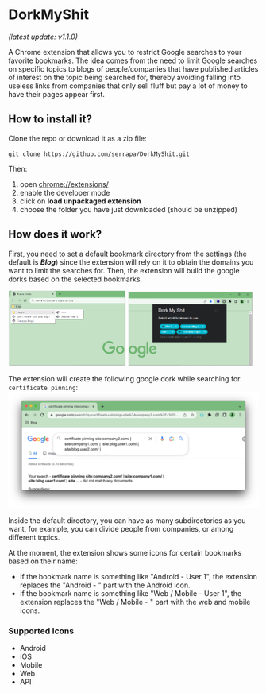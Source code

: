 # DorkMyShit
*(latest update: v1.1.0)*

A Chrome extension that allows you to restrict Google searches to your favorite bookmarks. The idea comes from the need to limit Google searches on specific topics to blogs of people/companies that have published articles of interest on the topic being searched for, thereby avoiding falling into useless links from companies that only sell fluff but pay a lot of money to have their pages appear first.

## How to install it?

Clone the repo or download it as a zip file:
```
git clone https://github.com/serrapa/DorkMyShit.git
```

Then:
1. open [chrome://extensions/](chrome://extensions/)
2. enable the developer mode 
3. click on **load unpackaged extension**
4. choose the folder you have just downloaded (should be unzipped)


## How does it work?
First, you need to set a default bookmark directory from the settings (the default is ***Blog***) since the extension will rely on it to obtain the domains you want to limit the searches for. Then, the extension will build the google dorks based on the selected bookmarks.

<img width="47%"  src="images/bookmarks.png"> <img  width="50%" src="images/extension.png">

The extension will create the following google dork while searching for `certificate pinning`:
<img alt="image" src="images/example.png"> 

Inside the default directory, you can have as many subdirectories as you want, for example, you can divide people from companies, or among different topics.

At the moment, the extension shows some icons for certain bookmarks based on their name:
- if the bookmark name is something like "Android - User 1", the extension replaces the "Android - " part with the Android icon. 
- if the bookmark name is something like "Web / Mobile - User 1", the extension replaces the "Web / Mobile - " part with the web and mobile icons. 

### Supported Icons
- Android
- iOS
- Mobile
- Web
- API